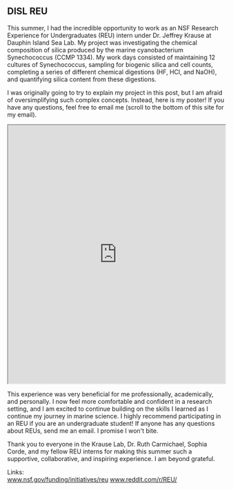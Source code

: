 ## DISL REU

This summer, I had the incredible opportunity to work as an NSF Research Experience for Undergraduates (REU) intern under Dr. Jeffrey Krause at Dauphin Island Sea Lab. My project was investigating the chemical composition of silica produced by the marine cyanobacterium Synechococcus (CCMP 1334). My work days consisted of maintaining 12 cultures of Synechococcus, sampling for biogenic silica and cell counts, completing a series of different chemical digestions (HF, HCl, and NaOH), and quantifying silica content from these digestions. 

I was originally going to try to explain my project in this post, but I am afraid of oversimplifying such complex concepts. Instead, here is my poster! If you have any questions, feel free to email me (scroll to the bottom of this site for my email). 

<iframe src="https://heeraimmandi.github.io/docs/assets/posters/Poster_HeeraImmandi.pdf" width="100%" height="600px">
    This browser does not support PDFs. Please download the PDF to view it:
    <a href="https://heeraimmandi.github.io/docs/assets/posters/Poster_HeeraImmandi.pdf">Download PDF</a>
</iframe>


This experience was very beneficial for me professionally, academically, and personally. I now feel more comfortable and confident in a research setting, and I am excited to continue building on the skills I learned as I continue my journey in marine science. I highly recommend participating in an REU if you are an undergraduate student! If anyone has any questions about REUs, send me an email. I promise I won't bite. 

Thank you to everyone in the Krause Lab, Dr. Ruth Carmichael, Sophia Corde, and my fellow REU interns for making this summer such a supportive, collaborative, and inspiring experience. I am beyond grateful.

Links: <br>
<a href="https://www.nsf.gov/funding/initiatives/reu">www.nsf.gov/funding/initiatives/reu</a>
<a href="https://www.reddit.com/r/REU/">www.reddit.com/r/REU/</a>
